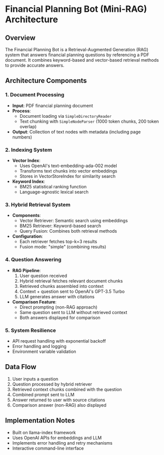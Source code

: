 # Financial Planning Bot (Mini-RAG) Architecture

## Overview
The Financial Planning Bot is a Retrieval-Augmented Generation (RAG) system that answers financial planning questions by referencing a PDF document. It combines keyword-based and vector-based retrieval methods to provide accurate answers.

## Architecture Components

### 1. Document Processing
- **Input**: PDF financial planning document
- **Process**:
  - Document loading via `SimpleDirectoryReader`
  - Text chunking with `SimpleNodeParser` (1000 token chunks, 200 token overlap)
- **Output**: Collection of text nodes with metadata (including page numbers)

### 2. Indexing System
- **Vector Index**:
  - Uses OpenAI's text-embedding-ada-002 model
  - Transforms text chunks into vector embeddings
  - Stores in VectorStoreIndex for similarity search
- **Keyword Index**:
  - BM25 statistical ranking function
  - Language-agnostic lexical search

### 3. Hybrid Retrieval System
- **Components**:
  - Vector Retriever: Semantic search using embeddings
  - BM25 Retriever: Keyword-based search
  - Query Fusion: Combines both retrieval methods
- **Configuration**:
  - Each retriever fetches top-k=3 results
  - Fusion mode: "simple" (combining results)

### 4. Question Answering
- **RAG Pipeline**:
  1. User question received
  2. Hybrid retrieval fetches relevant document chunks
  3. Retrieved chunks assembled into context
  4. Context + question sent to OpenAI's GPT-3.5 Turbo
  5. LLM generates answer with citations
- **Comparison Feature**:
  - Direct prompting (non-RAG approach)
  - Same question sent to LLM without retrieved context
  - Both answers displayed for comparison

### 5. System Resilience
- API request handling with exponential backoff
- Error handling and logging
- Environment variable validation

## Data Flow
1. User inputs a question
2. Question processed by hybrid retriever
3. Retrieved context chunks combined with the question
4. Combined prompt sent to LLM
5. Answer returned to user with source citations
6. Comparison answer (non-RAG) also displayed

## Implementation Notes
- Built on llama-index framework
- Uses OpenAI APIs for embeddings and LLM
- Implements error handling and retry mechanisms
- Interactive command-line interface
